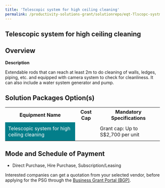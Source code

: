 ```yaml
---
title: 'Telescopic system for high ceiling cleaning'
permalink: /productivity-solutions-grant/solutionrepo/eqt-Tlscopc-systm-for-hgh-clng-clnng-Clnng
---
```


## Telescopic system for high ceiling cleaning

## Overview

**Description**

Extendable rods that can reach at least 2m to do cleaning of walls, ledges, piping, etc. and equipped with camera system to check for cleanliness. It can also include a water system generator and pump.

## Solution Packages Option(s)

<table>
<tr>
<th><b>Equipment Name</b></th>
<th><b>Cost Cap</b></th>
<th><b>Mandatory Specifications</b></th>
</tr>
<tr>
<td style='padding: 10px; background-color: #037E8A; color: #FFFFFF;'>Telescopic system for high ceiling cleaning</td>
<td style='padding: 10px;'></td>
<td style='padding: 10px;'>Grant cap: Up to S$2,700 per unit</td>
</tr>
</table>

## Mode and Schedule of Payment

 - Direct Purchase, Hire Purchase, Subscription/Leasing

Interested companies can get a quotation from your selected vendor, before applying for the PSG through the <a href='https://www.businessgrants.gov.sg/' target='_blank' rel='noopener'>Business Grant Portal (BGP)</a>.

<script src="/jquery/resize-tables.js"></script>
